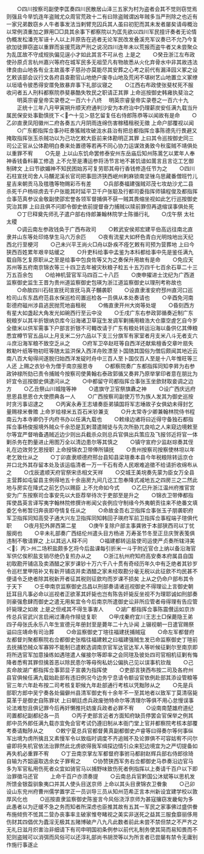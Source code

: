 <!-- { "loadSidebar": true } -->
　　○四川按察司副使李匡奏四川民散居山泽三五家为村为盗者会其不觉则窃觉焉则强且今旱饥连年盗贼尤众周官荒政十二有曰除盗贼谓凶年贼多当严刑除之也近有一家兄弟数窃乡人牛者事发法当剌臂充囚兵其人虽曰初犯而其未发者屡矣请毋概治以常例湏重加之罪用□□具其余事下都察院以为匡先欲以四川军民擅讦奏者无论情伪概发松潘充军诬十人以上并原告在逃者无论军民改发叠溪充军议奏已不允乃今复欲加徒罪窃盗以重罪而妄援荒政严刑之说况四川连年未以荒报而盗牛者又未尝聚众为乱匡故不守成规执偏见逞小才如此其言不可从也  上是之
　　○癸丑浙江左布政使孙原贞言杭州嘉兴等府在城军民多无祖茔凡有物故悉从火化弃骨水中非其故违法律良由山地各有业主故虽孝子慈孙亦莫能尽其安葬之心考之前代有漏泽园义冢之设乞敕该部会议行文各府县查勘官山地绝户废寺山地及荒闲不堪树艺山地置立义冢缭以垣墙令彼悉得安厝免致暴弃事下礼部议寝之
　　○江西右布政使张斐杖死不服收问者五人刑科都察院恭斐暴酷失牧民之职请正其罪  上命巡按御史韩雍执斐治之
　　明英宗睿皇帝实录卷之一百六十八终
　明英宗睿皇帝实录卷之一百六十九
　　正统十三年八月甲寅朔升顺天府通判沙安为本府治中仍理薪炭安任满九载当升属民保安处事勤慎抚下＜宀十见＞慈乞留复任右侍郎陈恭等以闻故有是命
　　○乙卯直隶凤阳徽州二府各奏五六月阴雨连绵伤害稼穑租税无徵  上命户部覆视以闻
　　○广东都指挥佥事孙旺奏猺贼攻破泷水县治有把总都指挥佥事陈德先行畏避又掩取指挥张玉杀贼功以为己功乞敕大臣前来体勘明正其罪  上曰其令巡按御史同三司公正官从公体勘明白奏来处置德等若再不同心协力运谋效勇致今秋蛮贼不靖俱处以重罪不宥
　　○先是  上以山东饥命罢修泰安州东岳庙后知州陈暠乞以累年人奉神香钱备料募工修造  上不允至是漕运参将汤节言地不甚饥谙如暠言且言讫工乞御制碑文  上曰节欲媚神不知民困始苏可复劳耶其毋行香钱修造任节为之
　　○四川石柱宣抚司舍人马黼泥溪长官司把事田济狭西岷州剌麻锁南坚锉乌思藏番僧班竹儿星吉来朝贡马及氆氇等物赐彩币有差
　　○兵部奏福建强贼邓茂七攻劫沙尤二县杀死千户杨琮虏去千户张能其时延平卫千户张聪及行都司委指挥师镇程俊及都指挥佥事范真参议金敬副使邵宏誉各领军督捕俱不获一贼其畏缩坐视如此乞行巡按御史究治其罪  上曰且俱不问即令御史依前提督奋力捕贼以赎前罪但再退缩误事俱处死
　　○丁巳释奠先师孔子遣户部右侍郎兼翰林院学士陈循行礼
　　○戊午祭  太社  太稷  
　　○调云南左参政钱奂于广西布政司
　　○敕武安侯郑宏建平伯高远往南北直隶并山东等处印烙孳生马六万余匹
　　○夜有流星大如杯色青白光明烛地出天纪西北行至梗河
　　○己未兴平王尚火□舟以卧疾不痊乞敕有司预为营葬地  上曰今狭西百姓累年艰辛姑缓之
　　○升吏科给事中孟鉴为本科都给事中先是鉴任满九载自陈乞复原职从之至是给事中包良佐等又为之奏保升用故有是命
　　○免应天苏州等五府南京锦衣等三十四卫去年被灾秋粮子粒五十五万四千七百余石草二十三万五百余包
　　○给神机营官军马四百二十八匹
　　○庚申擢进士沈纪为广西道监察御史监生王晋为贵州道监察御史包瑛为浙江道监察御史以理刑考称故也
　　○命故四川石砫宣抚司宣抚马真子黼袭职
　　○设直隶淮安府邳州直河口巡检司山东东昌府范县水保巡检司置巡检各一员俱从本处奏请也
　　○辛酉免河南彰德府磁州涉县逃民抛荒地亩租税
　　○脩直隶开州大岗等处堤
　　○昏刻西方有星大如盏起大角发光如碗西行至云中没
　　○壬戌广东右参政郭循奏近制广东税粮岁以其半折银纳京库今沿海诸卫草寇生发调军剿捕用粮浩大仓廪空虗乞自今岁全徵米以供军需事下户部言折银不可輙改请于广东有粮处转运沿海以备供亿其俸粮悉宜樽节官五品以上月支米二分六品以下支三分旗军有家室者月支米八斗无者支六斗庶沿海军粮不致空乏从之
　　○府军卫卒赵旺等自西洋还献紫檀香交章叶扇失敕勒叶纸等物初旺等随太监洪保入西洋舟败漂至卜国随其国俗为僧后颇闻其地近云南八百大甸得间遂脱归始西洋发碇时舟中三百人至卜国仅百人至是十八年惟旺等三人还  上赐之衣钞令为僧于南京报恩寺
　　○都察院奏广东都指挥同知李昇为右参政钟禄所劾已责令捕贼今按察司使黄翰右泰政郭循又奏昇乃原举掌印者意在朋比为奸宜令巡按御史俱逮问从之
　　○中都留守司都指挥佥事张玉坐歛财取妾调之边方
　　○乙丑祭山川城隍等神
　　○遣旗守卫官祭旗纛之神
　　○设广西庆远府思恩县思恩仓大使攒典各一人
　　○广西按察司副使万节为族人发其为御史巡按时贪污事诏逮之
　　○丙寅永寿王志埴奏臣弟镇国将军志埵故子女俱幼未得封乞量赐禄米餋赡  上命岁给禄米五百石米钞兼支
　　○升太常寺少卿兼翰林院侍书程南云为本寺卿仍于内府书办以任满九载也
　　○敕缘边诸将曰近得守备独石都指挥佥事杨俊报境外贼众千余恐是瓦剌潜遣贼徒与先次所胁兀良哈之人来窥边境敕至尔等宜严督哨备遇贼近边少则出兵截杀众则总兵官俱出兵策应及飞报邻近将官一体剿杀务在酌量进止用图万全以清边患尔等其慎之
　　○镇守宣府少监赵琮奏其侄礼在边效劳乞恩授职  上命授锦衣卫带俸所镇抚
　　○贵州按察司按察使林坦以年老乞致仕从之
　　○丁卯直隶顺德府邢台县知县梁瑄奏本县今年税粮除转运京仓并口北外其存留本处及该运临清者一万一千石有奇人民艰难追徵不给请折收绵布从之
　　○戊辰遣顺天府官祭宋丞相文天祥
　　○交城王美垸奏先蒙为臣女万全县主营葬如屯留县主例得地五十余亩房九间几讫工忽奉降式减地五之四房三之二然此地与房实在降式之前乞仍以赐臣  上不允命如今式
　　○乙巳升浙江温州府推官宫安为广东按察司佥事安先以大臣荐举待次于吏部至是升之
　　○锦衣卫带俸都指挥使昌英言译写夷字翰林院修撰许彬闻父丧例应守制缘今外夷朝贡往来不绝番文填委乞令彬暂归奔丧即夺情复任从之
　　○命故金吾右卫指挥佥事张玉子朋袭职府军卫指挥同知高受子通大兴左卫指挥同知韩回子瑛府军前卫指挥佥事程端子瑄俱代职
　　○夜月犯外屏西第二星
　　○庚午复除户部主事龚敩于本部狭西司以丁忧服阕也
　　○辛未礼部奏广西结伦州遣头目方杨进  万寿圣节冬至正旦庆贺表笺俱违制不敬请罪之  上以其远人释不问
　　○福建都转运盐使司运使严贞奏所辖浔美＜氵丙＞州二场积盐颇多乞将今后盐课每引折米一斗于附近官仓上纳以备沿海官军供亿俟积盐支销尽绝仍复煎办从之
　　○浙江杭州府知府高安奏本府属县自国初取勘开铺店及卖酒醋之家岁课钞十万六千八十贯有奇经历年久中有乏绝者其钞岁令巡栏里甲陪补又有新开铺店并卖酒醋之家未经取勘分毫无税以此征歛不均民甚不便请令乏绝者除其税新开者征其税则征歛均而岁课不损矣  上从之仍命户部布其令于天下
　　○壬申南京监察御史吕昌以刑部奏请诸巡视御史不得理讼上言御史朝廷耳目凡事必命以巡视者正欲革其奸毙也岂有陈告奸毙反坐视不为理耶诚如刑部奏则豪强愈肆而御史之遣无用矣宜令今后南京所遣御史讼非所应管者毋得理有告应管奸毙理之如故  上是之但戒其不得生事害人
　　○湖广都指挥佥事陈震儧运如京诈传总兵官武兴言启闸过漕舟作赎徒复职
　　○甲戌秦府宜川王志土□保薨隐王弟四子母张氏永乐八年生宣德元年册封至是薨年二十九讣闻  上辍视朝一日遣官赐祭谥曰庄靖命有司治葬
　　○命监察御史丁瑄往福建抚捕贼寇
　　○命左军都督府左都督刘聚都察院右佥都御史张楷往福建敕之曰福建强贼生发已命监察御史丁瑄前去抚捕恐贼众军寡猝不能制已遣敕选调南京官军达官达军人等听候征剿尔至南京即将所选官军加意操练如遇瑄遣人催接尔等即率之会同瑄及彼处四司官相机征剿有悔降者悉宥其罪但擒首恶以除民患尔等毋徇私妨公偏执己见以误事机钦哉
　　○己亥命故湖广都指挥佥事郭显子宣袭为指挥使
　　○吏部言狭西布按二司及各府州县官俱候任满九载始赴部有违旧例况今边务宁息请令额设官依例赴部其添设管粮等官三年六年赴布按二司考核复职候九年赴部通行考核以凭黜陟从之
　　○先是兵部职方郎中吴宁奏各处偏僻州县清军御史有十余年不一至其地者以致军丁莫清宿毙莫革于是御史自陈罪状  上曰朝廷虑兵政废弛特命尔等清理尔等俱不用心怠慢误事论法难恕且俱记罪今后再奸懒推托妨废兵政者必罪不宥
　　○设南南楚雄府道纪司置都纪副都纪各一员
　　○丙子吏部言近者方面知府缺员停罢会官保举之例其郎中员外郎任满九载亦宜免会官考试仍遵旧制从本衙门堂上官并都察院考核本部覆考奏请黜陟从之
　　○敕宁夏总兵官都督黄真副都御史卢睿等曰得奏尔等何事纵军出境为虏所擒且又素慢军令以致临时调度不齐追贼不及论罪俱不可容姑宥不问尔睿即将失机官依法治罪然此北虏欲得我军缉探边情引众来犯边境宜为之严切提备如再失机必重罪不宥
　　○丁丑南京掌左军都督府事驸马都尉赵辉兵部右侍郎徐琦自输为齐韶逼取选余女子罪宥之
　　○协赞狭西军务右佥都御史马恭奏沿边官马多为军官私用伤死者众宜如骑官马以捕野味致伤死者例指挥以上奏请千百户以下即治罪徵马还官
　　上命千百户亦须奏提
　　○云南总兵官黔国公沐斌等以思机发所馈金银盌驯象夷口并其人使头目送京师  上命以其头目隶锦衣卫餋象
　　○己卯设山东兖州府曹州儒学置学正一员训导三员从知州范希正言本州新设宜建学校以敦厚风化也
　　○巡按直隶监察御史陈鉴言今风俗浇浮京师为甚寇攘窃发畿甸为多此愚者以为迂缓不急之务而知者所深虑也臣推其故有五其一军民之家事佛过盛供餋布施倾赀不恡其二营办丧事率主破家惟夸睹视之美实非送死之益其三服食靡丽侈用伤财其四倡优为蠹淫无极其五赌博破产八九凡此数者前此未尝不禁但禁之不严齐之无礼日滋月炽害治非细请下有司申明国初条例参以前代礼制务使其简而易知畏而不犯则盗贼可以消弭而风俗可以还淳礼部尚书胡濙等以为所言者已尝屡有禁令无庸别作施行事遂止
